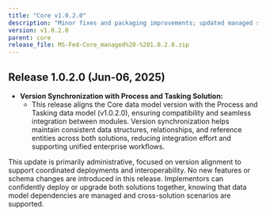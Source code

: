 ```yaml
---
title: "Core v1.0.2.0"
description: "Minor fixes and packaging improvements; updated managed solution bundle."
version: v1.0.2.0
parent: core
release_file: MS-Fed-Core_managed%20-%201.0.2.0.zip
---
```


## Release 1.0.2.0 (Jun-06, 2025)

- **Version Synchronization with Process and Tasking Solution:**
    - This release aligns the Core data model version with the Process and Tasking data model (v1.0.2.0), ensuring compatibility and seamless integration between modules. Version synchronization helps maintain consistent data structures, relationships, and reference entities across both solutions, reducing integration effort and supporting unified enterprise workflows.


This update is primarily administrative, focused on version alignment to support coordinated deployments and interoperability. No new features or schema changes are introduced in this release. Implementors can confidently deploy or upgrade both solutions together, knowing that data model dependencies are managed and cross-solution scenarios are supported.